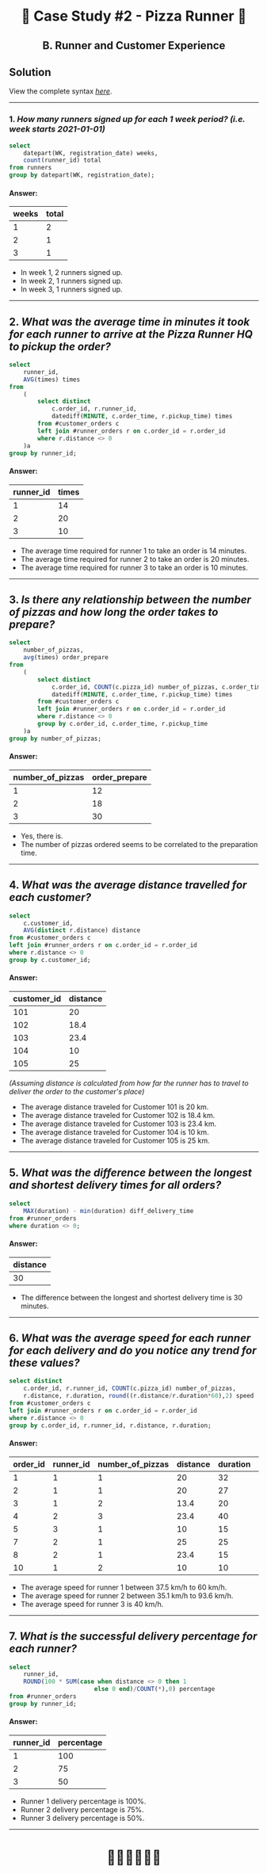# <p align="center" style="margin-top: 0px;">🍕 Case Study #2 - Pizza Runner 🍕
## <p align="center"> B. Runner and Customer Experience

## Solution

View the complete syntax [*here*](https://github.com/hydaai/8-Week-SQL-Challenge/tree/main/Case%20Study%20%232%20-%20Pizza%20Runner/Scripts).

***

### 1. *How many runners signed up for each 1 week period? (i.e. week starts 2021-01-01)*

````sql
select 
	datepart(WK, registration_date) weeks,
	count(runner_id) total
from runners
group by datepart(WK, registration_date);
````


#### Answer:
weeks | total
-- | --
1 | 2
2 | 1
3 | 1

- In week 1, 2 runners signed up.
- In week 2, 1 runners signed up.
- In week 3, 1 runners signed up.

***

## 2. *What was the average time in minutes it took for each runner to arrive at the Pizza Runner HQ to pickup the order?*

````sql
select 
	runner_id,
	AVG(times) times
from 
	(
		select distinct 
			c.order_id, r.runner_id, 
			datediff(MINUTE, c.order_time, r.pickup_time) times
		from #customer_orders c
		left join #runner_orders r on c.order_id = r.order_id
		where r.distance <> 0
	)a
group by runner_id;
````


#### Answer:
runner_id | times
-- | --
1 | 14
2 | 20
3 | 10

- The average time required for runner 1 to take an order is 14 minutes.
- The average time required for runner 2 to take an order is 20 minutes.
- The average time required for runner 3 to take an order is 10 minutes.

***

## 3. *Is there any relationship between the number of pizzas and how long the order takes to prepare?*

````sql
select 
	number_of_pizzas,
	avg(times) order_prepare
from 
	(
		select distinct 
			c.order_id, COUNT(c.pizza_id) number_of_pizzas, c.order_time, r.pickup_time, 
			datediff(MINUTE, c.order_time, r.pickup_time) times
		from #customer_orders c
		left join #runner_orders r on c.order_id = r.order_id
		where r.distance <> 0
		group by c.order_id, c.order_time, r.pickup_time
	)a
group by number_of_pizzas;
````


#### Answer:
number_of_pizzas | order_prepare
-- | --
1 | 12
2 | 18
3 | 30

- Yes, there is.
- The number of pizzas ordered seems to be correlated to the preparation time.

***

## 4. *What was the average distance travelled for each customer?*

````sql
select 
	c.customer_id,
	AVG(distinct r.distance) distance
from #customer_orders c
left join #runner_orders r on c.order_id = r.order_id
where r.distance <> 0
group by c.customer_id;
````


#### Answer:
customer_id | distance
-- | --
101 | 20
102 | 18.4
103 | 23.4
104 | 10
105 | 25

*(Assuming distance is calculated from how far the runner has to travel to deliver the order to the customer's place)*
- The average distance traveled for Customer 101 is 20 km.
- The average distance traveled for Customer 102 is 18.4 km.
- The average distance traveled for Customer 103 is 23.4 km.
- The average distance traveled for Customer 104 is 10 km.
- The average distance traveled for Customer 105 is 25 km.

***

## 5. *What was the difference between the longest and shortest delivery times for all orders?*

````sql
select 
	MAX(duration) - min(duration) diff_delivery_time
from #runner_orders
where duration <> 0;
````


#### Answer:
| distance |
| -- |
| 30 |

- The difference between the longest and shortest delivery time is 30 minutes.

***

## 6. *What was the average speed for each runner for each delivery and do you notice any trend for these values?*

````sql
select distinct 
	c.order_id, r.runner_id, COUNT(c.pizza_id) number_of_pizzas, 
	r.distance, r.duration, round((r.distance/r.duration*60),2) speed
from #customer_orders c
left join #runner_orders r on c.order_id = r.order_id
where r.distance <> 0
group by c.order_id, r.runner_id, r.distance, r.duration;
````


#### Answer:
order_id | runner_id | number_of_pizzas | distance | duration | speed
-- | -- | -- | -- | -- | --
1 | 1 | 1 | 20 | 32 | 37.5
2 | 1 | 1 | 20 | 27 | 44.44
3 | 1 | 2 | 13.4 | 20 | 40.2
4 | 2 | 3 | 23.4 | 40 | 35.1
5 | 3 | 1 | 10 | 15 | 40
7 | 2 | 1 | 25 | 25 | 60
8 | 2 | 1 | 23.4 | 15 | 93.6
10 | 1 | 2 | 10 | 10 | 60

- The average speed for runner 1 between 37.5 km/h to 60 km/h.
- The average speed for runner 2 between 35.1 km/h to 93.6 km/h.
- The average speed for runner 3 is 40 km/h.

***

## 7. *What is the successful delivery percentage for each runner?*

````sql
select 
	runner_id, 
	ROUND(100 * SUM(case when distance <> 0 then 1 
						else 0 end)/COUNT(*),0) percentage
from #runner_orders
group by runner_id;
````


#### Answer:
runner_id | percentage
-- | --
1 | 100
2 | 75
3 | 50

- Runner 1 delivery percentage is 100%.
- Runner 2 delivery percentage is 75%.
- Runner 3 delivery percentage is 50%.

***

# <p align="center" style="margin-top: 0px;">👩‍💻👩‍💻👩‍💻
